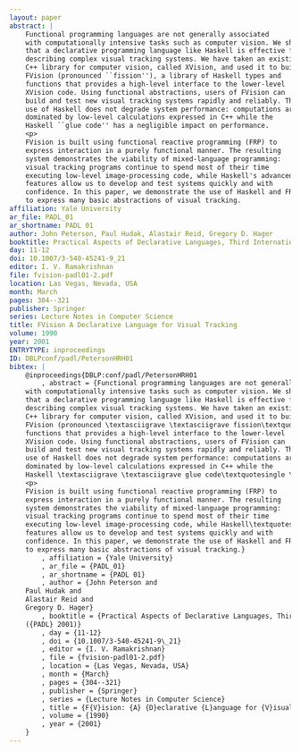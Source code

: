 ```yaml
---
layout: paper
abstract: |
    Functional programming languages are not generally associated
    with computationally intensive tasks such as computer vision. We show
    that a declarative programming language like Haskell is effective for
    describing complex visual tracking systems. We have taken an existing
    C++ library for computer vision, called XVision, and used it to build
    FVision (pronounced ``fission''), a library of Haskell types and
    functions that provides a high-level interface to the lower-level
    XVision code. Using functional abstractions, users of FVision can
    build and test new visual tracking systems rapidly and reliably. The
    use of Haskell does not degrade system performance: computations are
    dominated by low-level calculations expressed in C++ while the
    Haskell ``glue code'' has a negligible impact on performance.
    <p>
    FVision is built using functional reactive programming (FRP) to
    express interaction in a purely functional manner. The resulting
    system demonstrates the viability of mixed-language programming:
    visual tracking programs continue to spend most of their time
    executing low-level image-processing code, while Haskell's advanced
    features allow us to develop and test systems quickly and with
    confidence. In this paper, we demonstrate the use of Haskell and FRP
    to express many basic abstractions of visual tracking.
affiliation: Yale University
ar_file: PADL_01
ar_shortname: PADL 01
author: John Peterson, Paul Hudak, Alastair Reid, Gregory D. Hager
booktitle: Practical Aspects of Declarative Languages, Third International Symposium (PADL 2001)
day: 11-12
doi: 10.1007/3-540-45241-9_21
editor: I. V. Ramakrishnan
file: fvision-padl01-2.pdf
location: Las Vegas, Nevada, USA
month: March
pages: 304--321
publisher: Springer
series: Lecture Notes in Computer Science
title: FVision A Declarative Language for Visual Tracking
volume: 1990
year: 2001
ENTRYTYPE: inproceedings
ID: DBLPconf/padl/PetersonHRH01
bibtex: |
    @inproceedings{DBLP:conf/padl/PetersonHRH01
        , abstract = {Functional programming languages are not generally associated
    with computationally intensive tasks such as computer vision. We show
    that a declarative programming language like Haskell is effective for
    describing complex visual tracking systems. We have taken an existing
    C++ library for computer vision, called XVision, and used it to build
    FVision (pronounced \textasciigrave \textasciigrave fission\textquotesingle \textquotesingle ), a library of Haskell types and
    functions that provides a high-level interface to the lower-level
    XVision code. Using functional abstractions, users of FVision can
    build and test new visual tracking systems rapidly and reliably. The
    use of Haskell does not degrade system performance: computations are
    dominated by low-level calculations expressed in C++ while the
    Haskell \textasciigrave \textasciigrave glue code\textquotesingle \textquotesingle  has a negligible impact on performance.
    <p>
    FVision is built using functional reactive programming (FRP) to
    express interaction in a purely functional manner. The resulting
    system demonstrates the viability of mixed-language programming:
    visual tracking programs continue to spend most of their time
    executing low-level image-processing code, while Haskell\textquotesingle s advanced
    features allow us to develop and test systems quickly and with
    confidence. In this paper, we demonstrate the use of Haskell and FRP
    to express many basic abstractions of visual tracking.}
        , affiliation = {Yale University}
        , ar_file = {PADL_01}
        , ar_shortname = {PADL 01}
        , author = {John Peterson and
    Paul Hudak and
    Alastair Reid and
    Gregory D. Hager}
        , booktitle = {Practical Aspects of Declarative Languages, Third International Symposium
    ({PADL} 2001)}
        , day = {11-12}
        , doi = {10.1007/3-540-45241-9\_21}
        , editor = {I. V. Ramakrishnan}
        , file = {fvision-padl01-2.pdf}
        , location = {Las Vegas, Nevada, USA}
        , month = {March}
        , pages = {304--321}
        , publisher = {Springer}
        , series = {Lecture Notes in Computer Science}
        , title = {F{V}ision: {A} {D}eclarative {L}anguage for {V}isual {T}racking}
        , volume = {1990}
        , year = {2001}
    }
---
```

